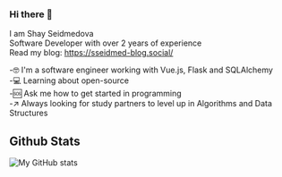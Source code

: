 ### Hi there 👋

I am Shay Seidmedova  
Software Developer with over 2 years of experience  
Read my blog: https://sseidmed-blog.social/

-🤓 I'm a software engineer working with Vue.js, Flask and SQLAlchemy  
-💻 Learning about open-source     
-🆘 Ask me how to get started in programming   
-↗ Always looking for study partners to level up in Algorithms and Data Structures  

## Github Stats

![My GitHub stats](https://github-readme-stats.vercel.app/api?username=sseidmed&theme=dracula&show_icons=true)
